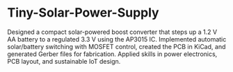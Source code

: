 # Tiny-Solar-Power-Supply
Designed a compact solar-powered boost converter that steps up a 1.2 V AA battery to a regulated 3.3 V using the AP3015 IC. Implemented automatic solar/battery switching with MOSFET control, created the PCB in KiCad, and generated Gerber files for fabrication. Applied skills in power electronics, PCB layout, and sustainable IoT design.

